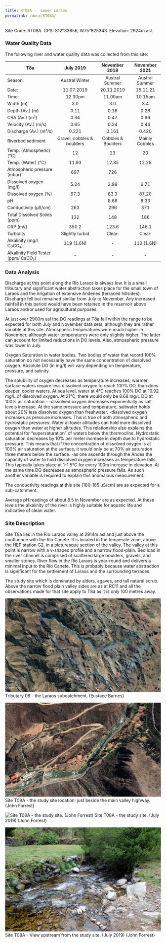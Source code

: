 ```yaml
---
title: RT08A -  Lower Laraos
permalink: /docs/RT08A/
---
```



Site Code: RT08A.  GPS: S12°33656, W75°825343. Elevation:
2924m asl.

### Water Quality Data

The following river and water quality data was collected from this site:

|     T8a                                     |              July 2019            |        November 2019      |      November 2021    |
|---------------------------------------------|:---------------------------------:|:-------------------------:|:---------------------:|
|     Season:                                 |           Austral Winter          |       Austral Summer      |     Austral Summer    |
|     Date:                                   |             11.07.2019            |         20.11.2019        |        15.11.21       |
|     Time:                                   |               12.30pm             |           11.00am         |         10.15am       |
|     Width (m)                               |                 3.0               |             3.0           |           3.4         |
|     Depth (Av.) (m)                         |                0.11               |            0.16           |          0.28         |
|     CSA (Av.) (m²)                          |                0.34               |            0.47           |          0.96         |
|     Velocity (Av.) (m/s)                    |                0.65               |            0.34           |          0.44         |
|     Discharge (Av.) (m³/s)                  |                0.221              |            0.161          |          0.420        |
|     Riverbed sediment                       |     Gravel, cobbles & boulders    |     Cobbles & Boulders    |     Mainly Cobbles    |
|     Temp. (Atmospheric) (°C)                |                 12                |             23            |           20          |
|     Temp. (Water) (°C)                      |                11.93              |            12.85          |          12.28        |
|     Atmospheric pressure (mbar)             |                 697               |             726           |                       |
|     Dissolved oxygen (mg/l)                 |                5.24               |            3.99           |          6.71         |
|     Dissolved oxygen (%)                    |                67.3               |            63.3           |          87.20        |
|     pH                                      |                  -                |            8.68           |          8.33         |
|     Conductivity (µS/cm)                    |                 263               |             296           |           371         |
|     Total Dissolved Solids (ppm)            |                 132               |             148           |           186         |
|     ORP (mV)                                |                350.2              |            123.6          |          146.1        |
|     Turbidity                               |           Slightly turbid         |           Clear:          |         Clear:        |
|     Alkalinity (mg/l CaCO₃)                 |             119 (1.6N)            |              -            |       110 (1.6N)      |
|     Alkalinity Field Tester (ppm/ CaCO₃)    |                  -                |              -            |            -          |

### Data Analysis
Discharge at this point along the Rio Laraos is always low. It is a small tributary and significant water abstraction takes place for the small town of Laraos and the irrigation of extensive Andenes (terraced hillsides). Discharge fell but remained similar from July to November. Any increased rainfall in this period would have been retained in the reservoir above Laraos and/or used for agricultural purposes.    

At just over 2900m asl the DO readings at T8a fall within the range to be expected for both July and November data sets, although they are rather variable at this site. Atmospheric temperatures were much higher in November, although water temperatures were only slightly higher. The latter can account for limited reductions in DO levels. Also, atmospheric pressure was lower in July.

Oxygen Saturation in water bodies. Two bodies of water that record 100\% saturation do not necessarily have the same concentration of dissolved oxygen. Absolute DO (in mg/l) will vary depending on temperature, pressure, and salinity.

The solubility of oxygen decreases as temperature increases; warmer surface waters require less dissolved oxygen to reach 100% DO, than does deeper, cooler waters. At sea level, water at 4°C reaches 100% DO at 10.92 mg/L of dissolved oxygen. At 21°C, there would only be 8.68 mg/L DO at 100% air saturation -
-dissolved oxygen decreases exponentially as salt levels increase. At the same pressure and temperature, saltwater holds about 20% less dissolved oxygen than freshwater.
-dissolved oxygen increases as pressure increases. This is true of both atmospheric and hydrostatic pressures. Water at lower altitudes can hold more dissolved oxygen than water at higher altitudes. This relationship also explains the potential for “supersaturation” of waters below the thermocline. Hydrostatic saturation decreases by 10% per meter increase in depth due to hydrostatic pressure. This means that if the concentration of dissolved oxygen is at 100% air saturation at the surface, it would only be at 70% air saturation three meters below the surface.
-as one ascends through the Andes the capacity of water to hold dissolved oxygen increases as temperature falls. This typically takes place at 1-1.5°C for every 100m increase in elevation. At the same time DO decreases as atmospheric pressure falls. As such another variable is required to explain this anomalous measurement.

The conductivity readings at this site (180-185 µS/cm) are as expected for a sub-catchment. 

Average pH readings of about 8.5 in November are as expected. At these levels the alkalinity of the river is highly suitable for aquatic life and indicative of clean water. 

### Site Description
Site T8a lies in the Rio Laraos valley at 2914m asl and just above the confluence with the Rio Canete. It is located in the temperate zone, above the HEP station G2, in a picturesque section of the valley. The valley at this point is narrow with a v-shaped profile and a narrow flood-plain. Bed load in the river channel is comprised of scattered large boulders, gravels, and smaller stones. River flow in the Rio Laraos is year-round and delivers a minimal input to the Rio Canete. This is probably because water abstraction is significant for the settlement of Laraos and the surrounding terraces. 

The study site which is dominated by alders, agaves, and tall natural scrub. Above the narrow flood plain valley sides are as at RC11 and all the observations made for that site apply to T8a as it is only 100 metres away.


![Tributary T08 - the Laraos subcatchment. (Eustace Barnes)](/assets/SiteDescriptions/T8/T8Laraossubcatchment.jpg)
Tributary 08 - the Laraos subcatchment. (Eustace Barnes)


![Site T08A - the study site location. (John Forrest)](/assets/SiteDescriptions/T8/RT08ALowerLaraos.jpg)
Site T08A - the study site location: just beside the main valley highway. (John Forrest)


![Site T08A - the study site. (John Forrest)](/assets/SiteDescriptions/T8/T8AStudysite.JPG)
Site T08A - the study site. (July 2019) (John Forrest)


![Site T08A - View upstream from the study site. (John Forrest)](/assets/SiteDescriptions/T8/T8AViewupstream.JPG)
Site T08A - View upstream from the study site. (July 2019) (John Forrest)
